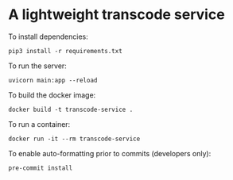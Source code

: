 A lightweight transcode service
===============================

To install dependencies:

```
pip3 install -r requirements.txt
```

To run the server:
```
uvicorn main:app --reload
```

To build the docker image:
```
docker build -t transcode-service .
```

To run a container:
```
docker run -it --rm transcode-service
```

To enable auto-formatting prior to commits (developers only):
```
pre-commit install
```
